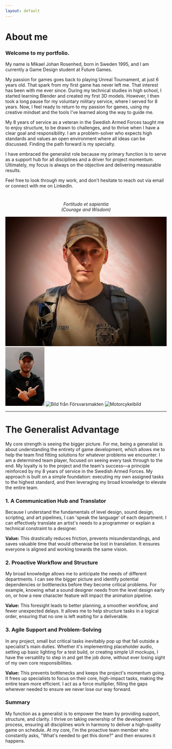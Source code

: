 ```yaml
---
layout: default
---
```


<div class="page-content">
  <h1 class="page-title">About me</h1>
   
  <div class="content-text">
    <h3>Welcome to my portfolio.</h3>
    <p>My name is Mikael Johan Rosenhed, born in Sweden 1995, and I am currently a Game Design student at Future Games.</p>

<p>My passion for games goes back to playing Unreal Tournament, at just 6 years old. That spark from my first game has never left me. That interest has been with me ever since. During my technical studies in high school, I started learning Blender and created my first 3D models. However, I then took a long pause for my voluntary military service, where I served for 8 years. Now, I feel ready to return to my passion for games, using my creative mindset and the tools I've learned along the way to guide me.</p>

<p>My 8 years of service as a veteran in the Swedish Armed Forces taught me to enjoy structure, to be drawn to challenges, and to thrive when I have a clear goal and responsibility. I am a problem-solver who expects high standards and values an open environment where all ideas can be discussed. Finding the path forward is my specialty.</p>

<p>I have embraced the generalist role because my primary function is to serve as a support hub for all disciplines and a driver for project momentum. Ultimately, my focus is always on the objective and delivering measurable results.</p>

<p>Feel free to look through my work, and don't hesitate to reach out via email or connect with me on LinkedIn.</p>
  </div>
<p style="text-align: center; margin-top: 40px; font-style: italic;">
  Fortitudo et sapientia<br>
  (Courage and Wisdom)
</p>
  <div class="image-banner">
    <img src="/Images/Profile2.jpg" alt="Vandringsbild">
    <img src="/Images/Profile3.png" alt="Vandringsbild 2">
    <img src="/Images/SAF2.JPG" alt="Bild från Försvarsmakten">
    <img src="/Images/AboutMeMC.JPG" alt="Motorcykelbild">
  </div>

</div>

<hr style="border-color: #555;">

<div class="page-content">
  <h1 class="page-title">The Generalist Advantage</h1>
  <p>My core strength is seeing the bigger picture. For me, being a generalist is about understanding the entirety of game development, which allows me to help the team find fitting solutions for whatever problems we encounter. I am a determined team player, focused on seeing every task through to the end. My loyalty is to the project and the team's success—a principle reinforced by my 8 years of service in the Swedish Armed Forces. My approach is built on a simple foundation: executing my own assigned tasks to the highest standard, and then leveraging my broad knowledge to elevate the entire team. </p>

<div class="strengths-list">
    <div class="strength-item">
        <h3>1. A Communication Hub and Translator</h3>
        <p>Because I understand the fundamentals of level design, sound design, scripting, and art pipelines, I can 'speak the language' of each department. I can effectively translate an artist's needs to a programmer or explain a technical constraint to a designer.</p>
        <p class="strength-value"><strong>Value:</strong> This drastically reduces friction, prevents misunderstandings, and saves valuable time that would otherwise be lost in translation. It ensures everyone is aligned and working towards the same vision.</p>
    </div>
    <div class="strength-item">
        <h3>2. Proactive Workflow and Structure</h3>
        <p>My broad knowledge allows me to anticipate the needs of different departments. I can see the bigger picture and identify potential dependencies or bottlenecks before they become critical problems. For example, knowing what a sound designer needs from the level design early on, or how a new character feature will impact the animation pipeline.</p>
        <p class="strength-value"><strong>Value:</strong> This foresight leads to better planning, a smoother workflow, and fewer unexpected delays. It allows me to help structure tasks in a logical order, ensuring that no one is left waiting for a deliverable.</p>
    </div>
    <div class="strength-item">
        <h3>3. Agile Support and Problem-Solving</h3>
        <p>In any project, small but critical tasks inevitably pop up that fall outside a specialist's main duties. Whether it's implementing placeholder audio, setting up basic lighting for a test build, or creating simple UI mockups, I have the versatility to step in and get the job done, without ever losing sight of my own core responsibilities. </p>
        <p class="strength-value"><strong>Value:</strong> This prevents bottlenecks and keeps the project's momentum going. It frees up specialists to focus on their core, high-impact tasks, making the entire team more efficient. I act as a force multiplier, filling the gaps wherever needed to ensure we never lose our way forward.</p>
    </div>

</div>

<div class="summary-block">
    <h3>Summary</h3>
    <p>My function as a generalist is to empower the team by providing support, structure, and clarity. I thrive on taking ownership of the development process, ensuring all disciplines work in harmony to deliver a high-quality game on schedule. At my core, I'm the proactive team member who constantly asks, "What's needed to get this done?" and then ensures it happens.</p>
</div>

</div>

